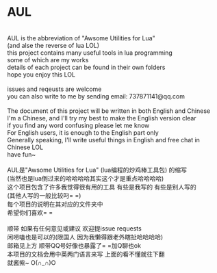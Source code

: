 # AUL
<br />
AUL is the abbreviation of "Awsome Utilities for Lua"<br />
(and alse the reverse of lua LOL)<br />
this project contains many useful tools in lua programming<br />
some of which are my works<br />
details of each project can be found in their own folders<br />
hope you enjoy this LOL<br />
<br />
issues and reqeusts are welcome<br />
you can also write to me by sending email: 737871141@qq.com<br />
<br />
The document of this project will be written in both English and Chinese<br />
I'm a Chinese, and I'll try my best to make the English version clear<br />
if you find any word confusing please let me know<br />
For English users, it is enough to the English part only<br />
Generally speaking, I'll write useful things in English and free chat in Chinese LOL<br />
have fun~<br />
<br />
AUL是"Awsome Utilities for Lua" (lua编程的炒鸡棒工具包) 的缩写<br />
(当然也是lua倒过来的哈哈哈哈其实这个才是重点哈哈哈哈)<br />
这个项目包含了许多我觉得很有用的工具 有些是我写的 有些是别人写的<br />
(其他人写的一般比较叼= =)<br />
每个项目的说明在其对应的文件夹中<br />
希望你们喜欢= =<br />
<br />
顺带 如果有任何意见或建议 欢迎提issue requests<br />
闲唠嗑也是可以的(限国人 因为我懒得跟老外瞎扯哈哈哈哈)<br />
邮箱见上方 顺带QQ号好像也暴露了= =加Q聊也ok <br />
本项目的文档会用中英两门语言来写 上面的看不懂就往下翻<br />
就酱紫~ O(∩_∩)O<br />
